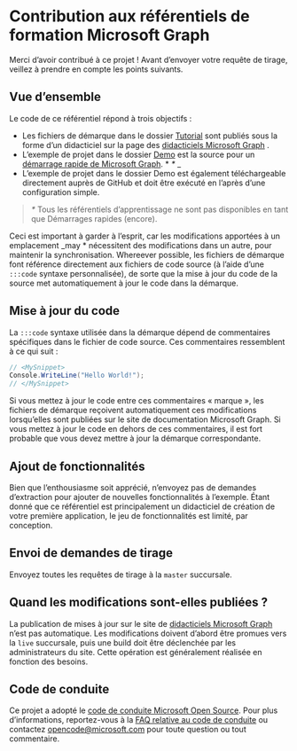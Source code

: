 # <a name="contributing-to-microsoft-graph-training-repositories"></a>Contribution aux référentiels de formation Microsoft Graph

Merci d’avoir contribué à ce projet ! Avant d’envoyer votre requête de tirage, veillez à prendre en compte les points suivants.

## <a name="overview"></a>Vue d’ensemble

Le code de ce référentiel répond à trois objectifs :

- Les fichiers de démarque dans le dossier [Tutorial](/tutorial) sont publiés sous la forme d’un didacticiel sur la page des [didacticiels Microsoft Graph](https://docs.microsoft.com/graph/tutorials) .
- L’exemple de projet dans le dossier [Demo](/demo) est la source pour un [démarrage rapide de Microsoft Graph](https://developer.microsoft.com/graph/quick-start). * *\** _
- L’exemple de projet dans le dossier Demo est également téléchargeable directement auprès de GitHub et doit être exécuté en l’après d’une configuration simple.

> _*\**_ Tous les référentiels d’apprentissage ne sont pas disponibles en tant que Démarrages rapides (encore).

Ceci est important à garder à l’esprit, car les modifications apportées à un emplacement _may * nécessitent des modifications dans un autre, pour maintenir la synchronisation. Whereever possible, les fichiers de démarque font référence directement aux fichiers de code source (à l’aide d’une `:::code` syntaxe personnalisée), de sorte que la mise à jour du code de la source met automatiquement à jour le code dans la démarque.

## <a name="updating-code"></a>Mise à jour du code

La `:::code` syntaxe utilisée dans la démarque dépend de commentaires spécifiques dans le fichier de code source. Ces commentaires ressemblent à ce qui suit :

```csharp
// <MySnippet>
Console.WriteLine("Hello World!");
// </MySnippet>
```

Si vous mettez à jour le code entre ces commentaires « marque », les fichiers de démarque reçoivent automatiquement ces modifications lorsqu’elles sont publiées sur le site de documentation Microsoft Graph. Si vous mettez à jour le code en dehors de ces commentaires, il est fort probable que vous devez mettre à jour la démarque correspondante.

## <a name="adding-features"></a>Ajout de fonctionnalités

Bien que l’enthousiasme soit apprécié, n’envoyez pas de demandes d’extraction pour ajouter de nouvelles fonctionnalités à l’exemple. Étant donné que ce référentiel est principalement un didacticiel de création de votre première application, le jeu de fonctionnalités est limité, par conception.

## <a name="submitting-pull-requests"></a>Envoi de demandes de tirage

Envoyez toutes les requêtes de tirage à la `master` succursale.

## <a name="when-do-changes-get-published"></a>Quand les modifications sont-elles publiées ?

La publication de mises à jour sur le site de [didacticiels Microsoft Graph](https://docs.microsoft.com/graph/tutorials) n’est pas automatique. Les modifications doivent d’abord être promues vers la `live` succursale, puis une build doit être déclenchée par les administrateurs du site. Cette opération est généralement réalisée en fonction des besoins.

## <a name="code-of-conduct"></a>Code de conduite

Ce projet a adopté le [code de conduite Microsoft Open Source](https://opensource.microsoft.com/codeofconduct/). Pour plus d’informations, reportez-vous à la [FAQ relative au code de conduite](https://opensource.microsoft.com/codeofconduct/faq/) ou contactez [opencode@microsoft.com](mailto:opencode@microsoft.com) pour toute question ou tout commentaire.
